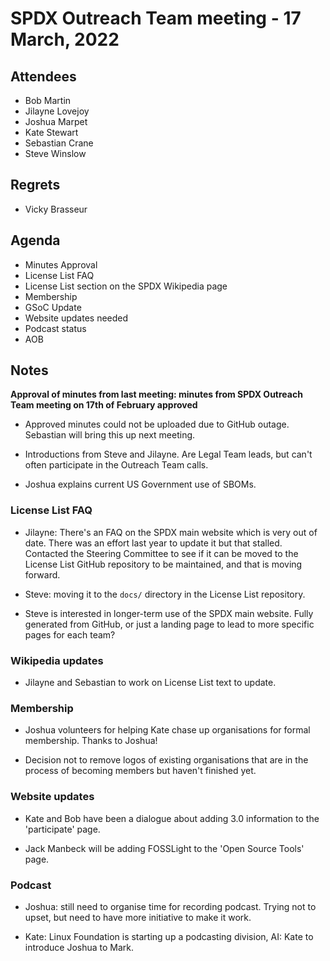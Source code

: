 # SPDX Outreach Team meeting - 17 March, 2022

## Attendees

* Bob Martin
* Jilayne Lovejoy
* Joshua Marpet
* Kate Stewart
* Sebastian Crane
* Steve Winslow

## Regrets

* Vicky Brasseur

## Agenda

* Minutes Approval
* License List FAQ
* License List section on the SPDX Wikipedia page
* Membership
* GSoC Update
* Website updates needed
* Podcast status
* AOB

## Notes

**Approval of minutes from last meeting: minutes from SPDX Outreach Team meeting on 17th of February approved**

* Approved minutes could not be uploaded due to GitHub outage. Sebastian will bring this up next meeting.

* Introductions from Steve and Jilayne. Are Legal Team leads, but can't often participate in the Outreach Team calls.

* Joshua explains current US Government use of SBOMs.

### License List FAQ

* Jilayne: There's an FAQ on the SPDX main website which is very out of date. There was an effort last year to update it but that stalled. Contacted the Steering Committee to see if it can be moved to the License List GitHub repository to be maintained, and that is moving forward.

* Steve: moving it to the `docs/` directory in the License List repository.

* Steve is interested in longer-term use of the SPDX main website. Fully generated from GitHub, or just a landing page to lead to more specific pages for each team?

### Wikipedia updates

* Jilayne and Sebastian to work on License List text to update.

### Membership

* Joshua volunteers for helping Kate chase up organisations for formal membership. Thanks to Joshua!

* Decision not to remove logos of existing organisations that are in the process of becoming members but haven't finished yet.

### Website updates

* Kate and Bob have been a dialogue about adding 3.0 information to the 'participate' page.

* Jack Manbeck will be adding FOSSLight to the 'Open Source Tools' page.

### Podcast

* Joshua: still need to organise time for recording podcast. Trying not to upset, but need to have more initiative to make it work.

* Kate: Linux Foundation is starting up a podcasting division,  AI: Kate to introduce Joshua to Mark.
